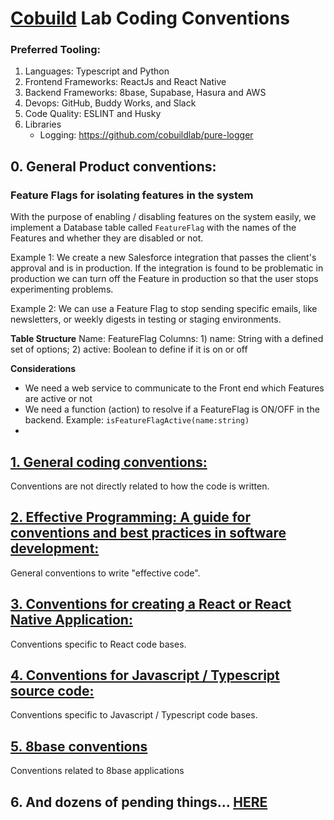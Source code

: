 # [Cobuild](https://cobuildlab.com) Lab Coding Conventions

### Preferred Tooling:

1. Languages: Typescript and Python
2. Frontend Frameworks: ReactJs and React Native
3. Backend Frameworks: 8base, Supabase, Hasura and AWS
4. Devops: GitHub, Buddy Works, and Slack
5. Code Quality: ESLINT and Husky
6. Libraries
    * Logging: https://github.com/cobuildlab/pure-logger

## 0. General Product conventions:

### **Feature Flags** for isolating features in the system

With the purpose of enabling / disabling features on the system easily, we implement a Database table called `FeatureFlag` with the names of the Features and whether they are disabled or not.

Example 1: We create a new Salesforce integration that passes the client's approval and is in production. If the integration is found to be problematic in production we can turn off the Feature in production so that the user stops experimenting problems.

Example 2: We can use a Feature Flag to stop sending specific emails, like newsletters, or weekly digests in testing or staging environments.

**Table Structure**
Name: FeatureFlag
Columns: 1) name: String with a defined set of options; 2) active: Boolean to define if it is on or off

**Considerations**
- We need a web service to communicate to the Front end which Features are active or not
- We need a function (action)  to resolve if a FeatureFlag is ON/OFF in the backend. Example: `isFeatureFlagActive(name:string)`
-

## [1. General coding conventions:](./conventions/general-coding-conventions.md)

Conventions are not directly related to how the code is written.

## [2. Effective Programming: A guide for conventions and best practices in software development:](./conventions/effective-programming-at-cobuildlab.md)

General conventions to write "effective code".

## [3. Conventions for creating a React or React Native Application:](./conventions/conventions-for-creating-a-react-application.md)

Conventions specific to React code bases.

## [4. Conventions for Javascript / Typescript source code:](./conventions/conventions-for-javascript-typescript-source-code.md)

Conventions specific to Javascript / Typescript code bases.

## [5. 8base conventions](https://github.com/cobuildlab/8base-recipes)

Conventions related to 8base applications


## 6. And dozens of pending things... [HERE](https://github.com/cobuildlab/coding-docs/issues)
